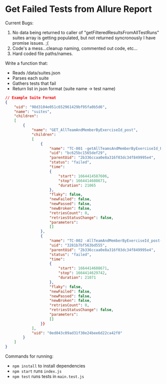 # Get Failed Tests from Allure Report

Current Bugs: 
1. No data being returned to caller of "getFilteredResultsFromAllTestRuns"
    suites array is getting populated, but not returned syncronously
    I have promise issues. ;(
2. Code's a mess...cleanup naming, commented out code, etc...
3. Hard coded file paths/names.

Write a function that:
- Reads /data/suites.json
- Parses each suite
- Gathers tests that fail
- Return list in json format (suite name -> test name)

```json
// Example Suite Format
{
    "uid": "98d3104e051c652961429bf95fa0b5d6",
    "name": "suites",
    "children":
    [
        {
            "name": "GET_AllTeamAndMemberByExerciseId_post",
            "children":
            [
                {
                    "name": "TC-001 -getAllTeamsAndMemberByExerciseId_Post - should return 200 status code",
                    "uid": "bc625bc1565def29",
                    "parentUid": "2b336ccaa0e8a316f03dc34f849995e4",
                    "status": "failed",
                    "time":
                    {
                        "start": 1664414587606,
                        "stop": 1664414608671,
                        "duration": 21065
                    },
                    "flaky": false,
                    "newFailed": false,
                    "newPassed": false,
                    "newBroken": false,
                    "retriesCount": 0,
                    "retriesStatusChange": false,
                    "parameters":
                    []
                },
                {
                    "name": "TC-002 -AllTeamAndMemberByExerciseId_post- should return correct content-type and schema in JSON format",
                    "uid": "3281b7bf563bd555",
                    "parentUid": "2b336ccaa0e8a316f03dc34f849995e4",
                    "status": "failed",
                    "time":
                    {
                        "start": 1664414608671,
                        "stop": 1664414629742,
                        "duration": 21071
                    },
                    "flaky": false,
                    "newFailed": false,
                    "newPassed": false,
                    "newBroken": false,
                    "retriesCount": 0,
                    "retriesStatusChange": false,
                    "parameters":
                    []
                }}
            ],
            "uid": "0ed043c09ad31f30e24bee6d22ca42f0"
        }
    ]
}
```

Commands for running:
- `npm install` to install dependencies
- `npm start` runs `index.js`
- `npm test` runs tests in `main.test.js`
